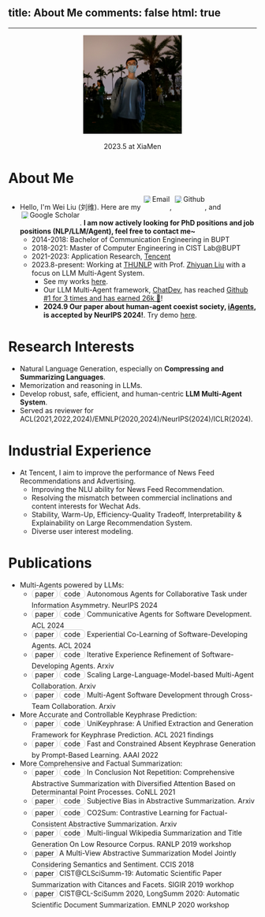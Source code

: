 ﻿title: About Me
comments: false
html: true
---
***

<style>
    .bc {
        display: inline-block;
        padding: 0px 5px;
        font-size: 14px;
        text-align: center;
        width: 40px; /* 固定按钮宽度为150像素 */
        text-decoration: none;
        background-color: #FFFFFF; /* Apple-style blue color */
        color: black;
        margin-bottom: 5px; /* 调整按钮之间的下外边距 */
        border-radius: 8px; /* Slight border radius for a softer look */
        border: 1px solid #CCCCCC; /* Border color same as background color */
        transition: background-color 0.3s ease; /* Smooth transition on hover */
    }

    .bc:hover {
        background-color: #999999; /* Darker blue color on hover */
        color: white;
        border: 1px solid transparent; /* 将边框颜色设置为透明 */
    }
    .bp {
        display: inline-block;
        padding: 0px 5px;
        font-size: 14px;
        width: 40px; /* 固定按钮宽度为150像素 */
        text-align: center;
        text-decoration: none;
        margin-bottom: 5px; /* 调整按钮之间的下外边距 */
        background-color: #FFFFFF; /* Apple-style blue color */
        color: black;
        border-radius: 8px; /* Slight border radius for a softer look */
        border: 1px solid #CCCCCC; /* Border color same as background color */
        transition: background-color 0.3s ease; /* Smooth transition on hover */
    }

    .bp:hover {
        background-color: #6699FF; /* Darker blue color on hover */
        color: white;
        border: 1px solid transparent; /* 将边框颜色设置为透明 */
    }
</style>



<p align="center">
  <img src="/img/avatar.jpg" alt="Your Image Description" width="200" height="200">
</p>
<center>2023.5 at XiaMen</center>

# About Me
- Hello, I'm Wei Liu (刘维). Here are my 
  <a href="mailto:thinkwee2767@gmail.com" style="display: inline-flex; align-items: center; text-decoration: none; line-height: 1;">
    <img src="https://cdn.jsdelivr.net/npm/simple-icons@v9/icons/gmail.svg" style="height: 1em; width: 1em; margin: 0 0.2em; display: inline-block; vertical-align: -0.1em;" alt="Email">Email
  </a>, 
  <a href="https://github.com/thinkwee" target="_blank" rel="noopener" style="display: inline-flex; align-items: center; text-decoration: none; line-height: 1;">
    <img src="https://cdn.jsdelivr.net/npm/simple-icons@v9/icons/github.svg" style="height: 1em; width: 1em; margin: 0 0.2em; display: inline-block; vertical-align: -0.1em;" alt="GitHub">Github
  </a>, 
  and 
  <a href="https://scholar.google.com/citations?view_op=list_works&hl=en&user=QvW2leIAAAAJ" target="_blank" rel="noopener" style="display: inline-flex; align-items: center; text-decoration: none; line-height: 1;">
    <img src="https://cdn.jsdelivr.net/npm/simple-icons@v9/icons/googlescholar.svg" style="height: 1em; width: 1em; margin: 0 0.2em; display: inline-block; vertical-align: -0.1em;" alt="Google Scholar">Google Scholar
  </a>.
  **I am now actively looking for PhD positions and job positions (NLP/LLM/Agent), feel free to contact me~**
    -   2014-2018: Bachelor of Communication Engineering in BUPT
    -   2018-2021: Master of Computer Engineering in CIST Lab@BUPT
    -   2021-2023: Application Research, [Tencent](https://www.tencent.com/en-us/about.html)
    -   2023.8-present: Working at [THUNLP](https://nlp.csai.tsinghua.edu.cn/) with Prof. [Zhiyuan Liu](http://nlp.csai.tsinghua.edu.cn/~lzy/) with a focus on LLM Multi-Agent System.
        -   See my works [here](https://thinkwee.top/multiagent_ebook/#more-works).
        -   Our LLM Multi-Agent framework, [ChatDev](https://github.com/OpenBMB/ChatDev), has reached [Github \#1 for 3 times and has earned 26k 🌟](https://trendshift.io/repositories/1245)!
        -   **2024.9 Our paper about human-agent coexist society, [iAgents](https://arxiv.org/abs/2406.14928), is accepted by NeurIPS 2024!**. Try demo [here](https://thinkwee.top/iagents/).

# Research Interests
-   Natural Language Generation, especially on **Compressing and Summarizing Languages**.
-   Memorization and reasoning in LLMs.
-   Develop robust, safe, efficient, and human-centric **LLM Multi-Agent System**.
-   Served as reviewer for ACL(2021,2022,2024)/EMNLP(2020,2024)/NeurIPS(2024)/ICLR(2024).

# Industrial Experience
-   At Tencent, I aim to improve the performance of News Feed Recommendations and Advertising.
    -   Improving the NLU ability for News Feed Recommendation.
    -   Resolving the mismatch between commercial inclinations and content interests for Wechat Ads.
    -   Stability, Warm-Up, Efficiency-Quality Tradeoff, Interpretability & Explainability on Large Recommendation System.
    -   Diverse user interest modeling.

# Publications
-   Multi-Agents powered by LLMs:
    -   <a href="https://arxiv.org/abs/2406.14928" class="bp">paper</a>  <a href="https://github.com/thinkwee/iAgents" class="bc">code</a> Autonomous Agents for Collaborative Task under Information Asymmetry. NeurIPS 2024
    -   <a href="https://arxiv.org/abs/2307.07924" class="bp">paper</a>  <a href="https://github.com/OpenBMB/ChatDev" class="bc">code</a> Communicative Agents for Software Development. ACL 2024
    -   <a href="https://arxiv.org/abs/2312.17025" class="bp">paper</a>  <a href="https://github.com/OpenBMB/ChatDev" class="bc">code</a> Experiential Co-Learning of Software-Developing Agents. ACL 2024
    -   <a href="https://arxiv.org/pdf/2405.04219" class="bp">paper</a>  <a href="https://github.com/OpenBMB/ChatDev" class="bc">code</a> Iterative Experience Refinement of Software-Developing Agents. Arxiv
    -   <a href="https://arxiv.org/pdf/2406.07155" class="bp">paper</a>  <a href="https://github.com/OpenBMB/ChatDev" class="bc">code</a> Scaling Large-Language-Model-based Multi-Agent Collaboration. Arxiv
    -   <a href="https://arxiv.org/pdf/2406.08979" class="bp">paper</a>  <a href="https://github.com/OpenBMB/ChatDev" class="bc">code</a> Multi-Agent Software Development through Cross-Team Collaboration. Arxiv
-   More Accurate and Controllable Keyphrase Prediction: 
    -   <a href="https://arxiv.org/pdf/2106.04847.pdf" class="bp">paper</a> <a href="https://github.com/thinkwee/UniKeyphrase" class="bc">code</a> UniKeyphrase: A Unified Extraction and Generation Framework for Keyphrase Prediction. ACL 2021 findings
    -   <a href="https://ojs.aaai.org/index.php/AAAI/article/download/21402/version/19689/21151" class="bp">paper</a> <a href="https://github.com/m1594730237/FastAndConstrainedKeyphrase" class="bc">code</a> Fast and Constrained Absent Keyphrase Generation by Prompt-Based Learning. AAAI 2022
-   More Comprehensive and Factual Summarization: 
    -   <a href="https://www.aclweb.org/anthology/K19-1077/" class="bp">paper</a> <a href="https://github.com/thinkwee/DPP_CNN_Summarization" class="bc">code</a> In Conclusion Not Repetition: Comprehensive Abstractive Summarization with Diversified Attention Based on Determinantal Point Processes. CoNLL 2021
    -   <a href="https://arxiv.org/pdf/2106.10084.pdf" class="bp">paper</a> <a href="https://github.com/thinkwee/SubjectiveBiasABS" class="bc">code</a> Subjective Bias in Abstractive Summarization. Arxiv
    -   <a href="https://arxiv.org/pdf/2112.01147.pdf" class="bp">paper</a> <a href="https://github.com/thinkwee/co2sum" class="bc">code</a> CO2Sum: Contrastive Learning for Factual-Consistent Abstractive Summarization. Arxiv
    -   <a href="https://www.aclweb.org/anthology/W19-8904.pdf" class="bp">paper</a> <a href="https://github.com/thinkwee/multiling2019_wiki" class="bc">code</a> Multi-lingual Wikipedia Summarization and Title Generation On Low Resource Corpus. RANLP 2019 workshop
    -   <a href="https://www.researchgate.net/publication/332432404_A_Multi-View_Abstractive_Summarization_Model_Jointly_Considering_Semantics_and_Sentiment" class="bp">paper</a> A Multi-View Abstractive Summarization Model Jointly Considering Semantics and Sentiment. CCIS 2018 
    -   <a href="http://ceur-ws.org/Vol-2414/paper20.pdf" class="bp">paper</a> CIST@CLSciSumm-19: Automatic Scientific Paper Summarization with Citances and Facets. SIGIR 2019 workhop
    -   <a href="https://www.aclweb.org/anthology/2020.sdp-1.25.pdf" class="bp">paper</a> CIST@CL-SciSumm 2020, LongSumm 2020: Automatic Scientific Document Summarization. EMNLP 2020 workshop
